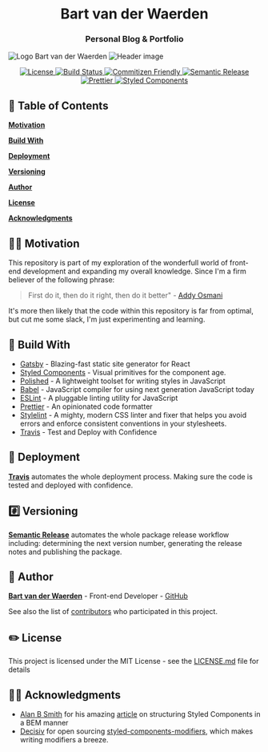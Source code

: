 <h1 align="center" style="border-bottom: none;">Bart van der Waerden</h1>
<h3 align="center">Personal Blog & Portfolio</h3>
<img alt="Logo Bart van der Waerden" src="https://github.com/BartvdWaerden/BartvdWaerden.github.io/blob/source/static/logo-bart-van-der-waerden.png">
<img alt="Header image" src="https://source.unsplash.com/random/888x300">
<p align="center">
  <a href="https://help.github.com/articles/licensing-a-repository">
    <img alt="License" src="https://img.shields.io/github/license/mashape/apistatus.svg">
  </a>
  <a href="https://travis-ci.org/BartvdWaerden/bartvanderwaerden">
    <img alt="Build Status" src="https://travis-ci.org/BartvdWaerden/bartvanderwaerden.svg?branch=master">
  </a>
  <a href="http://commitizen.github.io/cz-cli/">
    <img alt="Commitizen Friendly" src="https://img.shields.io/badge/commitizen-friendly-brightgreen.svg">
  </a>
  <a href="https://github.com/semantic-release/semantic-release">
    <img alt="Semantic Release" src="https://img.shields.io/badge/%20%20%F0%9F%93%A6%F0%9F%9A%80-semantic--release-e10079.svg">
  </a>
  <a href="https://github.com/prettier/prettier">
    <img alt="Prettier" src="https://img.shields.io/badge/code_style-prettier-ff69b4.svg">
  </a>
  <a href="https://github.com/styled-components/styled-components">
    <img alt="Styled Components" src="https://img.shields.io/badge/style-%F0%9F%92%85%20styled--components-orange.svg?colorB=daa357&colorA=db748e">
  </a>
</p>

## 📎 Table of Contents

[**Motivation**](#motivation)

[**Build With**](#buildWith)

[**Deployment**](#deployment)

[**Versioning**](#versioning)

[**Author**](#author)

[**License**](#license)

[**Acknowledgments**](#acknowledgments)


<a name="motivation"></a>
## 🤘🏻 Motivation
This repository is part of my exploration of the wonderfull world of front-end development and expanding my overall knowledge. Since I'm a firm believer of the following phrase:


> First do it, then do it right, then do it better" - [Addy Osmani](https://twitter.com/addyosmani)

It's more then likely that the code within this repository is far from optimal, but cut me some slack, I'm just experimenting and learning.

<a name="buildWith"></a>
## 🔨 Build With
* [Gatsby](https://www.gatsbyjs.org/) - Blazing-fast static site generator for React
* [Styled Components](https://www.styled-components.com/) - Visual primitives for the component age.
* [Polished](https://polished.js.org/) - A lightweight toolset for writing styles in JavaScript
* [Babel](http://https://babeljs.io/) - JavaScript compiler for using next generation JavaScript today
* [ESLint](http://eslint.org/) - A pluggable linting utility for JavaScript
* [Prettier](https://prettier.io/) - An opinionated code formatter
* [Stylelint](https://stylelint.io/) - A mighty, modern CSS linter and fixer that helps you avoid errors and enforce consistent conventions in your stylesheets.
* [Travis](https://travis-ci.org/) - Test and Deploy with Confidence

<a name="Deployment"></a>
## 🚜 Deployment

[**Travis**](https://travis-ci.org/) automates the whole deployment process. Making sure the code is tested and deployed with confidence.

<a name="versioning"></a>
## #️⃣ Versioning

[**Semantic Release**](https://github.com/semantic-release/semantic-release) automates the whole package release workflow including: determining the next version number, generating the release notes and publishing the package.

<a name="author"></a>
## 👤 Author
[**Bart van der Waerden**](http://bartvanderwaerden.com/) - Front-end Developer - [GitHub](https://https://github.com/BartvdWaerden/)

See also the list of [contributors](https://github.com/your/project/contributors) who participated in this project.

<a name="license"></a>
## ✏️ License

This project is licensed under the MIT License - see the [LICENSE.md](LICENSE.md) file for details

<a name="acknowledgments"></a>
## 👏🏻  Acknowledgments

* [Alan B Smith](https://tech.decisiv.com/@_alanbsmith) for his amazing [article](https://tech.decisiv.com/structuring-our-styled-components-part-i-2bf21fa64b28) on structuring Styled Components in a BEM manner
* [Decisiv](https://github.com/Decisiv) for open sourcing [styled-components-modifiers](https://github.com/Decisiv/styled-components-modifiers), which makes writing modifiers a breeze.
